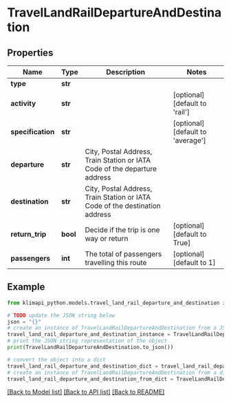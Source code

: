 # TravelLandRailDepartureAndDestination


## Properties

Name | Type | Description | Notes
------------ | ------------- | ------------- | -------------
**type** | **str** |  | 
**activity** | **str** |  | [optional] [default to 'rail']
**specification** | **str** |  | [optional] [default to 'average']
**departure** | **str** | City, Postal Address, Train Station or IATA Code of the departure address | 
**destination** | **str** | City, Postal Address, Train Station or IATA Code of the destination address | 
**return_trip** | **bool** | Decide if the trip is one way or return | [optional] [default to True]
**passengers** | **int** | The total of passengers travelling this route | [optional] [default to 1]

## Example

```python
from klimapi_python.models.travel_land_rail_departure_and_destination import TravelLandRailDepartureAndDestination

# TODO update the JSON string below
json = "{}"
# create an instance of TravelLandRailDepartureAndDestination from a JSON string
travel_land_rail_departure_and_destination_instance = TravelLandRailDepartureAndDestination.from_json(json)
# print the JSON string representation of the object
print(TravelLandRailDepartureAndDestination.to_json())

# convert the object into a dict
travel_land_rail_departure_and_destination_dict = travel_land_rail_departure_and_destination_instance.to_dict()
# create an instance of TravelLandRailDepartureAndDestination from a dict
travel_land_rail_departure_and_destination_from_dict = TravelLandRailDepartureAndDestination.from_dict(travel_land_rail_departure_and_destination_dict)
```
[[Back to Model list]](../README.md#documentation-for-models) [[Back to API list]](../README.md#documentation-for-api-endpoints) [[Back to README]](../README.md)


